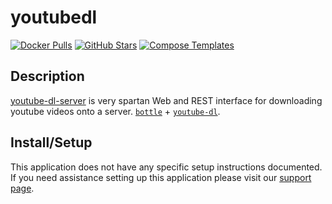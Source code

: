 # youtubedl

[![Docker Pulls](https://img.shields.io/docker/pulls/nbr23/youtube-dl-server?style=flat-square&color=607D8B&label=docker%20pulls&logo=docker)](https://hub.docker.com/r/nbr23/youtube-dl-server)
[![GitHub Stars](https://img.shields.io/github/stars/nbr23/youtube-dl-server?style=flat-square&color=607D8B&label=github%20stars&logo=github)](https://github.com/nbr23/youtube-dl-server)
[![Compose Templates](https://img.shields.io/static/v1?style=flat-square&color=607D8B&label=compose&message=templates)](https://github.com/GhostWriters/DockSTARTer/tree/master/compose/.apps/youtubedl)

## Description

[youtube-dl-server](https://github.com/nbr23/youtube-dl-server) is very spartan
Web and REST interface for downloading youtube videos onto a server.
[`bottle`](https://github.com/bottlepy/bottle) +
[`youtube-dl`](https://github.com/ytdl-org/youtube-dl).

## Install/Setup

This application does not have any specific setup instructions documented. If
you need assistance setting up this application please visit our
[support page](https://dockstarter.com/basics/support/).
